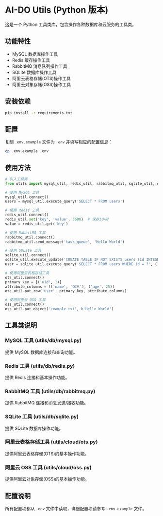 # AI-DO Utils (Python 版本)

这是一个 Python 工具类库，包含操作各种数据库和云服务的工具类。

## 功能特性

- MySQL 数据库操作工具
- Redis 缓存操作工具
- RabbitMQ 消息队列操作工具
- SQLite 数据库操作工具
- 阿里云表格存储(OTS)操作工具
- 阿里云对象存储(OSS)操作工具

## 安装依赖

```bash
pip install -r requirements.txt
```

## 配置

复制 `.env.example` 文件为 `.env` 并填写相应的配置信息：

```bash
cp .env.example .env
```

## 使用方法

```python
# 引入工具类
from utils import mysql_util, redis_util, rabbitmq_util, sqlite_util, ots_util, oss_util

# 使用 MySQL 工具
mysql_util.connect()
users = mysql_util.execute_query('SELECT * FROM users')

# 使用 Redis 工具
redis_util.connect()
redis_util.set('key', 'value', 3600)  # 保存1小时
value = redis_util.get('key')

# 使用 RabbitMQ 工具
rabbitmq_util.connect()
rabbitmq_util.send_message('task_queue', 'Hello World')

# 使用 SQLite 工具
sqlite_util.connect()
sqlite_util.execute_update('CREATE TABLE IF NOT EXISTS users (id INTEGER PRIMARY KEY, name TEXT)')
user = sqlite_util.execute_query('SELECT * FROM users WHERE id = ?', (1,))

# 使用阿里云表格存储工具
ots_util.connect()
primary_key = [('uid', 1)]
attribute_columns = [('name', '张三'), ('age', 25)]
ots_util.put_row('user', primary_key, attribute_columns)

# 使用阿里云 OSS 工具
oss_util.connect()
oss_util.put_object('example.txt', b'Hello World')
```

## 工具类说明

### MySQL 工具 (utils/db/mysql.py)

提供 MySQL 数据库连接和查询功能。

### Redis 工具 (utils/db/redis.py)

提供 Redis 连接和基本操作功能。

### RabbitMQ 工具 (utils/db/rabbitmq.py)

提供 RabbitMQ 连接和消息发送/接收功能。

### SQLite 工具 (utils/db/sqlite.py)

提供 SQLite 数据库操作功能。

### 阿里云表格存储工具 (utils/cloud/ots.py)

提供阿里云表格存储(OTS)的基本操作功能。

### 阿里云 OSS 工具 (utils/cloud/oss.py)

提供阿里云对象存储(OSS)的基本操作功能。

## 配置说明

所有配置项都从 `.env` 文件中读取，详细配置项请参考 `.env.example` 文件。